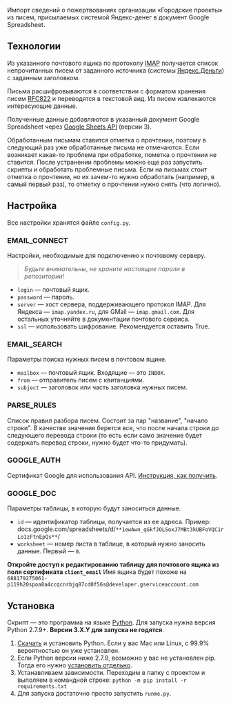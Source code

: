 
Импорт сведений о пожертвованиях организации «Городские проекты» из писем, присылаемых системой Яндекс-денег в документ Google Spreadsheet.


Технологии
----------

Из указанного почтового ящика по протоколу [IMAP](https://tools.ietf.org/html/rfc3501) получается список непрочитанных писем от заданного источника (системы [Яндекс.Деньги](https://money.yandex.ru/actions)) с заданным заголовком.

Письма расшифровываются в соответствии с форматом хранения писем [RFC822](https://tools.ietf.org/html/rfc822) и переводятся в текстовой вид. Из писем извлекаются интересующие данные.

Полученные данные добавляются в указанный документ Google Spreadsheet через [Google Sheets API](https://developers.google.com/google-apps/spreadsheets/) (версии 3).

Обработанным письмам ставится отметка о прочтении, поэтому в следующий раз уже обработанные письма не отмечаются. Если возникает какая-то проблема при обработке, пометка о прочтении не ставится. После устранении проблемы можно еще раз запустить скрипты и обработать проблемные письма. Если на письмах стоит отметка о прочтении, но их зачем-то нужно обработать (например, в самый первый раз), то отметку о прочтении нужно снять (что логично).


Настройка
---------

Все настройки хранятся файле `config.py`.

### EMAIL_CONNECT

Настройки, необходимые для подключению к почтовому серверу.

> *Будьте внимательны, не храните настоящие пароли в репозитории!*

* `login` — почтовый ящик.
* `password` — пароль.
* `server` — хост сервера, поддерживающего протокол IMAP. Для Яндекса — `imap.yandex.ru`, для GMail — `imap.gmail.com`. Для остальных уточняйте в документации почтового сервиса.
* `ssl` — использовать шифрование. Рекомендуется оставить True.

### EMAIL_SEARCH

Параметры поиска нужных писем в почтовом ящике.

* `mailbox` — почтовый ящик. Входящие — это `INBOX`.
* `from` — отправитель писем с квитанциями.
* `subject` — заголовок или часть заголовка нужных писем.

### PARSE_RULES

Список правил разбора писем. Состоит за пар "название", "начало строки". В качестве значения берется все, что после начала строки до следующего перевода строки (то есть если само значение будет содержать перевод строки, нужно будет что-то придумать).

### GOOGLE_AUTH

Сертификат Google для использования API. [Инструкция, как получить](https://docs.google.com/document/d/1nLHQ9wFxU6VslSoqQNU8Mj5LgsNPuNBNedNJG1LuPTY/).

### GOOGLE_DOC

Параметры таблицы, в которую будут заноситься данные.

* `id` — идентификатор таблицы, получается из ее адреса. Пример: docs.google.com/spreadsheets/d/`**1ewAwn_qGkfJOLSoxJ7MBt3kUBFoVQC1rLo1zFtnEpQs**`/
* `worksheet` — номер листа в таблице, в который нужно заносить данные. Первый — `0`.

**Откройте доступ к редактированию таблицу для почтового ящика из поля сертификата `client_email`** Имя ящика будет похоже на `688179275061-p119h20spoa8a4ccqcnrbjq87cd0f56s@developer.gserviceaccount.com`

Установка
---------

Скрипт — это программа на языке [Python](https://www.python.org). Для запуска нужна версия Python 2.7.9+. **Версии 3.X.Y для запуска не годятся**.

1. [Скачать](https://www.python.org/downloads/) и установить Python. Если у вас Mac или Linux, с 99.9% вероятностью он уже установлен.
2. Если Python версии ниже 2.7.9, возможно у вас не установлен pip. Тогда его нужно [установить отдельно](https://pip.pypa.io/en/latest/installing.html).
3. Устанавливаем зависимости. Переходим в папку с проектом и выполяем в командной строке:
  ```python -m pip install -r requirements.txt```
4. Для запуска достаточно просто запустить `runme.py`.
